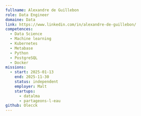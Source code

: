 ```yaml
---
fullname: Alexandre de Guillebon
role: Data Engineer
domaine: Data
link: https://www.linkedin.com/in/alexandre-de-guillebon/
competences:
  - Data Science
  - Machine learning
  - Kubernetes
  - Metabase
  - Python
  - PostgreSQL
  - Docker
missions:
  - start: 2025-01-13
    end: 2025-11-30
    status: independent
    employer: Malt
    startups:
      - datalma
      - partageons-l-eau
github: Olecck
---
```

